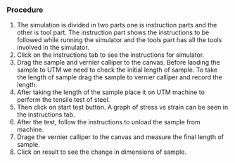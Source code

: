 ### Procedure
1. The simulation is divided in two parts one is instruction parts and the other is tool part. The instruction part shows the instructions to be followed while running the simulator and the tools part has all the tools involved in the simulator.<br>
2. Click on the instructions tab to see the instructions for simulator.<br>
3. Drag the sample and vernier calliper to the canvas. Before laoding the sample to UTM we need to check the initial length of sample. To take the length of sample drag the sample to vernier calliper and record the length.<br>
4. After taking the length of the sample place it on UTM machine to perform the tensile test of steel.<br>
5. Then click on start test button. A graph of stress vs strain can be seen in the instructions tab.<br>
6. After the test, follow the instructions to unload the sample from machine.<br>
7. Drage the vernier calliper to the canvas and measure the final length of sample.<br>
8. Click on result to see the change in dimensions of sample.
